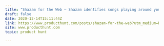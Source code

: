 ```yaml
---
title: "Shazam for the Web — Shazam identifies songs playing around you 🎶"
draft: false
date: 2020-12-14T15:11:44Z
link: https://www.producthunt.com/posts/shazam-for-the-web?utm_medium=RSS&utm_source=hune
site: www.producthunt.com
topic: product hunt  

---
```

